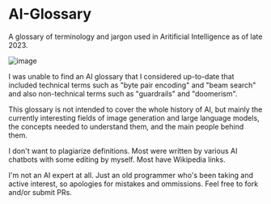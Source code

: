 # AI-Glossary
A glossary of terminology and jargon used in Aritificial Intelligence as of late 2023.

![image](https://github.com/hippietrail/AI-Glossary/assets/533619/8e5768f0-1bd3-4c6b-9e12-f50fe8e8807f)

I was unable to find an AI glossary that I considered up-to-date that included technical terms such as "byte pair encoding" and "beam search" and also non-technical terms such as "guardrails" and "doomerism".

This glossary is not intended to cover the whole history of AI, but mainly the currently interesting fields of image generation and large language models, the concepts needed to understand them, and the main people behind them.

I don't want to plagiarize definitions. Most were written by various AI chatbots with some editing by myself. Most have Wikipedia links.

I'm not an AI expert at all. Just an old programmer who's been taking and active interest, so apologies for mistakes and ommissions. Feel free to fork and/or submit PRs.
